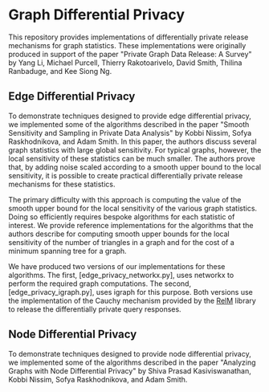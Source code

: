 # Graph Differential Privacy

This repository provides implementations of differentially private release mechanisms for graph statistics.
These implementations were originally produced in support of the paper "Private Graph Data Release: A Survey" by
Yang Li, Michael Purcell, Thierry Rakotoarivelo, David Smith, Thilina Ranbaduge, and Kee Siong Ng.

## Edge Differential Privacy
To demonstrate techniques designed to provide edge differential privacy, we implemented some of the algorithms described in the paper
"Smooth Sensitivity and Sampling in Private Data Analysis" by Kobbi Nissim, Sofya Raskhodnikova, and Adam Smith.
In this paper, the authors discuss several graph statistics with large global sensitivity.  For typical graphs, however,
the local sensitivity of these statistics can be much smaller. The authors prove that, by adding noise scaled according to a smooth
upper bound to the local sensitivity, it is possible to create practical differentially private release mechanisms for these statistics.

The primary difficulty with this approach is computing the value of the smooth upper bound for the local sensitivity of the various graph statistics.
Doing so efficiently requires bespoke algorithms for each statistic of interest. 
We provide reference implementations for the algorithms that the authors describe for computing smooth upper bounds for the local sensitivity
of the number of triangles in a graph and for the cost of a minimum spanning tree for a graph.

We have produced two versions of our implementations for these algorithms. The first, [edge_privacy_networkx.py], uses networkx to perform the
required graph computations. The second, [edge_privacy_igraph.py], uses igraph for this purpose. Both versions use the implementation of the
Cauchy mechanism provided by the [RelM](https://github.com/anusii/RelM) library to release the differentially private query responses.
 

## Node Differential Privacy
To demonstrate techniques designed to provide node differential privacy, we implemented some of the algorithms described in the paper
"Analyzing Graphs with Node Differential Privacy" by Shiva Prasad Kasiviswanathan, Kobbi Nissim, Sofya Raskhodnikova, and Adam Smith.
